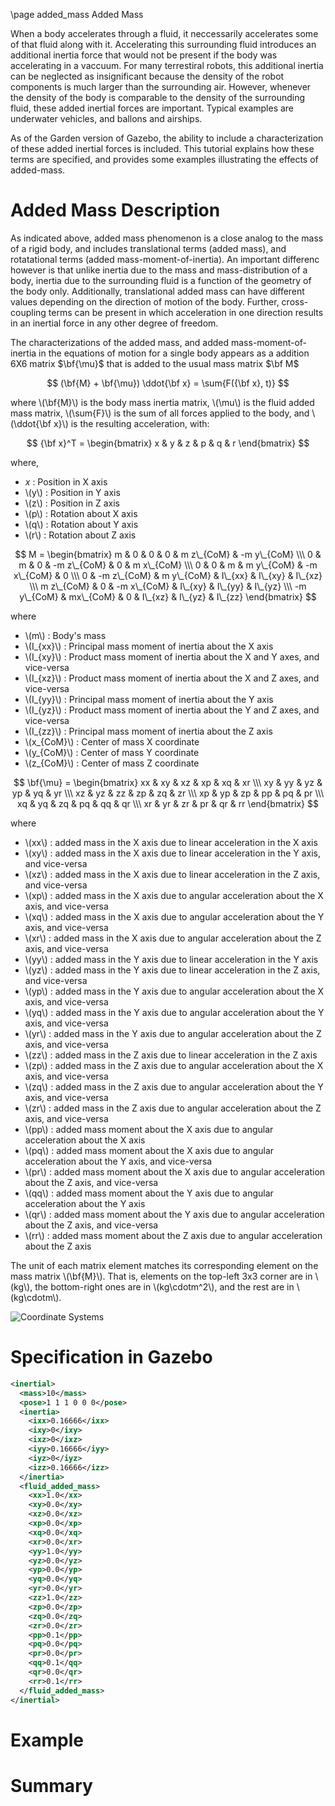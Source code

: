 <script src='https://cdnjs.cloudflare.com/ajax/libs/mathjax/2.7.5/MathJax.js?config=TeX-MML-AM_CHTML' async></script>

\page added_mass Added Mass 

When a body accelerates through a fluid, it neccessarily accelerates some of that fluid along with it. Accelerating this surrounding fluid introduces an additional inertia force that would not be present if the body was accelerating in a vaccuum.  For many terrestiral robots, this additional inertia can be neglected as insignificant because the density of the robot components is much larger than the surrounding air.  However, whenever the density of the body is comparable to the density of the surrounding fluid, these added inertial forces are important.  Typical examples are underwater vehicles, and ballons and airships.

As of the Garden version of Gazebo, the ability to include a characterization of these added inertial forces is included.  This tutorial explains how these terms are specified, and provides some examples illustrating the effects of added-mass.

# Added Mass Description
As indicated above, added mass phenomenon is a close analog to the mass of a rigid body, and includes translational terms (added mass), and rotatational terms (added mass-moment-of-inertia).  An important differenc however is that unlike inertia due to the mass and mass-distribution of a body, inertia due to the surrounding fluid is a function of the geometry of the body only.  Additionally, translational added mass can have different values depending on the direction of motion of the body.  Further, cross-coupling terms can be present in which acceleration in one direction results in an inertial force in any other degree of freedom.

The characterizations of the added mass, and added mass-moment-of-inertia in the equations of motion for a single body appears as a addition 6X6 matrix $\bf{\mu}$ that is added to the usual mass matrix $\bf M$

$$ (\bf{M} + \bf{\mu})   \ddot{\bf x} = \sum{F({\bf x}, t)} $$

where \\(\bf{M}\\) is the body mass inertia matrix, \\(\mu\\) is the fluid added mass matrix,
\\(\sum{F}\\) is the sum of all forces applied to the body, and \\(\ddot{\bf x}\\) is the resulting acceleration, with:

$$
    {\bf x}^T
    =
    \begin{bmatrix}
      x           & y           & z           & p           &  q         & r
    \end{bmatrix}
$$

where,

* $x$ : Position in X axis
* \\(y\\) : Position in Y axis
* \\(z\\) : Position in Z axis
* \\(p\\) : Rotation about X axis
* \\(q\\) : Rotation about Y axis
* \\(r\\) : Rotation about Z axis



$$
    M
    =
    \begin{bmatrix}
      m           & 0           & 0           & 0           &  m z\_{CoM} & -m y\_{CoM} \\\
      0           & m           & 0           & -m z\_{CoM} & 0           &  m x\_{CoM} \\\
      0           & 0           & m           &  m y\_{CoM} & -m x\_{CoM} & 0           \\\
      0           & -m z\_{CoM} &  m y\_{CoM} & I\_{xx}     & I\_{xy}     & I\_{xz}     \\\
       m z\_{CoM} & 0           & -m x\_{CoM} & I\_{xy}     & I\_{yy}     & I\_{yz}     \\\
      -m y\_{CoM} &  mx\_{CoM}  & 0           & I\_{xz}     & I\_{yz}     & I\_{zz}
    \end{bmatrix}
$$

where

* \\(m\\) : Body's mass
* \\(I\_{xx}\\) : Principal mass moment of inertia about the X axis
* \\(I\_{xy}\\) : Product mass moment of inertia about the X and Y axes, and vice-versa
* \\(I\_{xz}\\) : Product mass moment of inertia about the X and Z axes, and vice-versa
* \\(I\_{yy}\\) : Principal mass moment of inertia about the Y axis
* \\(I\_{yz}\\) : Product mass moment of inertia about the Y and Z axes, and vice-versa
* \\(I\_{zz}\\) : Principal mass moment of inertia about the Z axis
* \\(x\_{CoM}\\) : Center of mass X coordinate
* \\(y\_{CoM}\\) : Center of mass Y coordinate
* \\(z\_{CoM}\\) : Center of mass Z coordinate


$$
    \bf{\mu}
    =
    \begin{bmatrix}
      xx & xy & xz & xp & xq & xr \\\
      xy & yy & yz & yp & yq & yr \\\
      xz & yz & zz & zp & zq & zr \\\
      xp & yp & zp & pp & pq & pr \\\
      xq & yq & zq & pq & qq & qr \\\
      xr & yr & zr & pr & qr & rr
    \end{bmatrix}
$$

where

* \\(xx\\) : added mass in the X axis due to linear acceleration in the X axis
* \\(xy\\) : added mass in the X axis due to linear acceleration in the Y axis, and vice-versa
* \\(xz\\) : added mass in the X axis due to linear acceleration in the Z axis, and vice-versa
* \\(xp\\) : added mass in the X axis due to angular acceleration about the X axis, and vice-versa
* \\(xq\\) : added mass in the X axis due to angular acceleration about the Y axis, and vice-versa
* \\(xr\\) : added mass in the X axis due to angular acceleration about the Z axis, and vice-versa
* \\(yy\\) : added mass in the Y axis due to linear acceleration in the Y axis
* \\(yz\\) : added mass in the Y axis due to linear acceleration in the Z axis, and vice-versa
* \\(yp\\) : added mass in the Y axis due to angular acceleration about the X axis, and vice-versa
* \\(yq\\) : added mass in the Y axis due to angular acceleration about the Y axis, and vice-versa
* \\(yr\\) : added mass in the Y axis due to angular acceleration about the Z axis, and vice-versa
* \\(zz\\) : added mass in the Z axis due to linear acceleration in the Z axis
* \\(zp\\) : added mass in the Z axis due to angular acceleration about the X axis, and vice-versa
* \\(zq\\) : added mass in the Z axis due to angular acceleration about the Y axis, and vice-versa
* \\(zr\\) : added mass in the Z axis due to angular acceleration about the Z axis, and vice-versa
* \\(pp\\) : added mass moment about the X axis due to angular acceleration about the X axis
* \\(pq\\) : added mass moment about the X axis due to angular acceleration about the Y axis, and vice-versa
* \\(pr\\) : added mass moment about the X axis due to angular acceleration about the Z axis, and vice-versa
* \\(qq\\) : added mass moment about the Y axis due to angular acceleration about the Y axis
* \\(qr\\) : added mass moment about the Y axis due to angular acceleration about the Z axis, and vice-versa
* \\(rr\\) : added mass moment about the Z axis due to angular acceleration about the Z axis

The unit of each matrix element matches its corresponding element on the mass matrix \\(\bf{M}\\).
That is, elements on the top-left 3x3 corner are in \\(kg\\), the bottom-right ones are in
\\(kg\cdotm^2\\), and the rest are in \\(kg\cdotm\\).


![Coordinate Systems](files/added_mass/CoordSys.png)

# Specification in Gazebo
```xml
<inertial>
  <mass>10</mass>
  <pose>1 1 1 0 0 0</pose>
  <inertia>
    <ixx>0.16666</ixx>
    <ixy>0</ixy>
    <ixz>0</ixz>
    <iyy>0.16666</iyy>
    <iyz>0</iyz>
    <izz>0.16666</izz>
  </inertia>
  <fluid_added_mass>
    <xx>1.0</xx>
    <xy>0.0</xy>
    <xz>0.0</xz>
    <xp>0.0</xp>
    <xq>0.0</xq>
    <xr>0.0</xr>
    <yy>1.0</yy>
    <yz>0.0</yz>
    <yp>0.0</yp>
    <yq>0.0</yq>
    <yr>0.0</yr>
    <zz>1.0</zz>
    <zp>0.0</zp>
    <zq>0.0</zq>
    <zr>0.0</zr>
    <pp>0.1</pp>
    <pq>0.0</pq>
    <pr>0.0</pr>
    <qq>0.1</qq>
    <qr>0.0</qr>
    <rr>0.1</rr>
  </fluid_added_mass>
</inertial>
```
#  Example

# Summary
